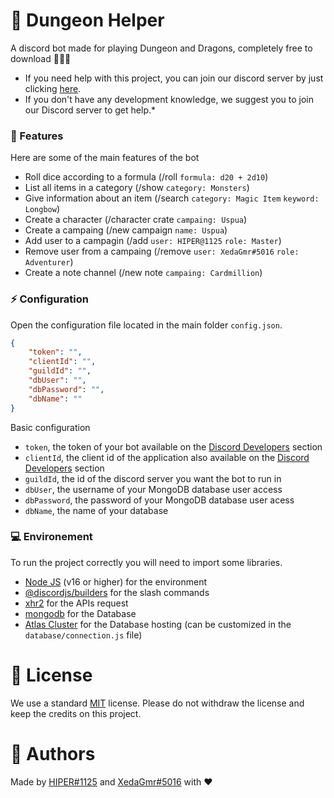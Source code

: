 # 🐉 Dungeon Helper

A discord bot made for playing Dungeon and Dragons, completely free to download 🧙🏻‍♂️

- If you need help with this project, you can join our discord server by just clicking [here](https://discord.gg/hKFFG2JD9M).
- If you don't have any development knowledge, we suggest you to join our Discord server to get help.*

### 🎲 Features

Here are some of the main features of the bot

- Roll dice according to a formula (/roll `formula: d20 + 2d10`) 
- List all items in a category (/show `category: Monsters`)
- Give information about an item (/search ```category: Magic Item``` ```keyword: Longbow```)
- Create a character (/character crate `campaing: Uspua`)
- Create a campaing (/new campaign `name: Uspua`)
- Add user to a campagin (/add `user: HIPER@1125` `role: Master`)
- Remove user from a campaing (/remove `user: XedaGmr#5016` `role: Adventurer`)
- Create a note channel (/new note `campaing: Cardmillion`)

### ⚡ Configuration

Open the configuration file located in the main folder `config.json`.

```json
{
    "token": "",
    "clientId": "",
    "guildId": "",
    "dbUser": "",
    "dbPassword": "",
    "dbName": ""
}
```

Basic configuration

- `token`, the token of your bot available on the [Discord Developers](https://discordapp.com/developers/applications) section
- `clientId`, the client id of the application also available on the [Discord Developers](https://discordapp.com/developers/applications) section
- `guildId`, the id of the discord server you want the bot to run in
- `dbUser`, the username of your MongoDB database user access
- `dbPassword`, the password of your MongoDB database user acess
- `dbName`, the name of your database 

### 💻 Environement

To run the project correctly you will need to import some libraries.

- [Node JS](https://nodejs.org/en/) (v16 or higher) for the environment
- [@discordjs/builders](https://www.npmjs.com/package/@discordjs/builders) for the slash commands
- [xhr2](https://www.npmjs.com/package/xhr2) for the APIs request
- [mongodb](https://www.npmjs.com/package/mongodb) for the Database
- [Atlas Cluster](https://www.mongodb.com/cloud/atlas/lp/general/try) for the Database hosting (can be customized in the `database/connection.js` file)

# 📑 License
We use a standard [MIT](https://github.com/Hiper1125/dnd-bot/blob/main/LICENSE) license.
Please do not withdraw the license and keep the credits on this project.

# 👤 Authors
Made by [HIPER#1125](https://github.com/Hiper1125) and [XedaGmr#5016](https://github.com/XedaGmr) with ❤️
